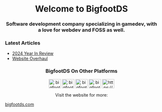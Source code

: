 <h1 align="center">Welcome to BigfootDS</h1>
<h3 align="center">Software development company specializing in gamedev, with a love for webdev and FOSS as well.</h3>

### Latest Articles
<!-- BLOG-POST-LIST:START -->
- [2024 Year In Review](https://bigfootds.com/news/2024-12-31-2024-year-in-review/)
- [Website Overhaul](https://bigfootds.com/news/2024-12-29-website-overhaul/)
<!-- BLOG-POST-LIST:END -->

<h3 align="center">BigfootDS On Other Platforms</h3>
<p align="center">
<a href="https://linkedin.com/company/bigfootds" target="blank"><img align="center" src="https://raw.githubusercontent.com/rahuldkjain/github-profile-readme-generator/master/src/images/icons/Social/linked-in-alt.svg" alt="bigfootds" height="30" width="40" /></a>
<a href="https://fb.com/bigfootds" target="blank"><img align="center" src="https://raw.githubusercontent.com/rahuldkjain/github-profile-readme-generator/master/src/images/icons/Social/facebook.svg" alt="bigfootds" height="30" width="40" /></a>
<a href="https://instagram.com/bigfootds" target="blank"><img align="center" src="https://raw.githubusercontent.com/rahuldkjain/github-profile-readme-generator/master/src/images/icons/Social/instagram.svg" alt="bigfootds" height="30" width="40" /></a>
<a href="https://www.youtube.com/@bigfootdesignstudios" target="blank"><img align="center" src="https://raw.githubusercontent.com/rahuldkjain/github-profile-readme-generator/master/src/images/icons/Social/youtube.svg" alt="bigfootdesignstudios" height="30" width="40" /></a>
<a href="/https://bigfootds.com/rss" target="blank"><img align="center" src="https://raw.githubusercontent.com/rahuldkjain/github-profile-readme-generator/master/src/images/icons/Social/rss.svg" alt="https://bigfootds.com/rss" height="30" width="40" /></a>

</p>

<p align="center">
Visit the website for more:

<a  align="center" href="https://bigfootds.com/">bigfootds.com</a>
</p>

